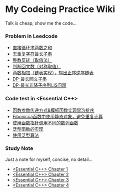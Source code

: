 # My Codeing Practice Wiki

Talk is cheap, show me the code...

### Problem in Leedcode
- [直接循环求两数之和](code/twoNumSum.cpp)
- [无重复字符最长子串](code/repetitionChar.cpp)
- [整数反转（取值法）](code/reverseINT.cpp)
- [判断回文数（对称取值）](code/ispali.cpp)
- [两数相加（链表实现），输出正序逆序链表](code/singleListNode.cpp)
- [DP-最长回文子串](code/longSubPali.cpp)
- [DP-最长非降子序列LIS问题](code/LIS.cpp)

### Code test in <Essential C++>
- [函数参数传递方式&模板函数实现冒泡排序](code/callFunction.cpp)
- [Fibonicca函数中使用静态对象，避免重复计算](code/fibonacci.cpp)
- [使用函数指针调用不同的数列函数](code/functionPoint.cpp)
- [泛型函数的实现](code/genericVector.cpp)
- [使用泛型算法](code/useAlgorithm.cpp)

### Study Note

Just a note for myself, concise, no detail...

- [<Essential C++> Chapter 1](./doc/Essential-chapter1.md)
- [<Essential C++> Chapter 2](./doc/Essential-chapter2.md)
- [<Essential C++> Chapter 3](./doc/Essential-chapter3.md)
- [<Essential C++> Chapter 4](./doc/Essential-chapter4.md)